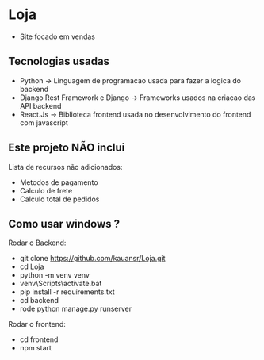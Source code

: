 # Loja
- Site focado em vendas

## Tecnologias usadas
- Python -> Linguagem de programacao usada para fazer a logica do backend
- Django Rest Framework e Django -> Frameworks usados na criacao das API backend
- React.Js -> Biblioteca frontend usada no desenvolvimento do frontend com javascript

## Este projeto NÃO inclui
Lista de recursos não adicionados:

- Metodos de pagamento
- Calculo de frete
- Calculo total de pedidos


## Como usar windows ?
Rodar o Backend:
- git clone https://github.com/kauansr/Loja.git
- cd Loja
- python -m venv venv
- venv\Scripts\activate.bat
- pip install -r requirements.txt
- cd backend
- rode python manage.py runserver

Rodar o frontend:
- cd frontend
- npm start
